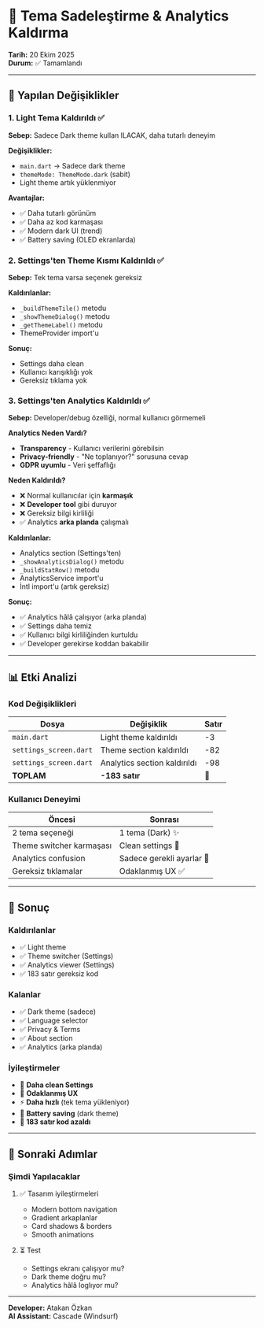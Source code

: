 # 🎨 Tema Sadeleştirme & Analytics Kaldırma

**Tarih:** 20 Ekim 2025  
**Durum:** ✅ Tamamlandı

---

## 📌 Yapılan Değişiklikler

### 1. Light Tema Kaldırıldı ✅
**Sebep:** Sadece Dark theme kullan ILACAK, daha tutarlı deneyim

**Değişiklikler:**
- `main.dart` → Sadece dark theme
- `themeMode: ThemeMode.dark` (sabit)
- Light theme artık yüklenmiyor

**Avantajlar:**
- ✅ Daha tutarlı görünüm
- ✅ Daha az kod karmaşası  
- ✅ Modern dark UI (trend)
- ✅ Battery saving (OLED ekranlarda)

### 2. Settings'ten Theme Kısmı Kaldırıldı ✅
**Sebep:** Tek tema varsa seçenek gereksiz

**Kaldırılanlar:**
- `_buildThemeTile()` metodu
- `_showThemeDialog()` metodu
- `_getThemeLabel()` metodu
- ThemeProvider import'u

**Sonuç:**
- Settings daha clean
- Kullanıcı karışıklığı yok
- Gereksiz tıklama yok

### 3. Settings'ten Analytics Kaldırıldı ✅
**Sebep:** Developer/debug özelliği, normal kullanıcı görmemeli

**Analytics Neden Vardı?**
- **Transparency** - Kullanıcı verilerini görebilsin
- **Privacy-friendly** - "Ne toplanıyor?" sorusuna cevap
- **GDPR uyumlu** - Veri şeffaflığı

**Neden Kaldırıldı?**
- ❌ Normal kullanıcılar için **karmaşık**
- ❌ **Developer tool** gibi duruyor
- ❌ Gereksiz bilgi kirliliği
- ✅ Analytics **arka planda** çalışmalı

**Kaldırılanlar:**
- Analytics section (Settings'ten)
- `_showAnalyticsDialog()` metodu
- `_buildStatRow()` metodu
- AnalyticsService import'u
- İntl import'u (artık gereksiz)

**Sonuç:**
- ✅ Analytics hâlâ çalışıyor (arka planda)
- ✅ Settings daha temiz
- ✅ Kullanıcı bilgi kirliliğinden kurtuldu
- ✅ Developer gerekirse koddan bakabilir

---

## 📊 Etki Analizi

### Kod Değişiklikleri
| Dosya | Değişiklik | Satır |
|-------|------------|-------|
| `main.dart` | Light theme kaldırıldı | -3 |
| `settings_screen.dart` | Theme section kaldırıldı | -82 |
| `settings_screen.dart` | Analytics section kaldırıldı | -98 |
| **TOPLAM** | **-183 satır** | 🎉 |

### Kullanıcı Deneyimi
| Öncesi | Sonrası |
|--------|---------|
| 2 tema seçeneği | 1 tema (Dark) ✨ |
| Theme switcher karmaşası | Clean settings 🧹 |
| Analytics confusion | Sadece gerekli ayarlar 🎯 |
| Gereksiz tıklamalar | Odaklanmış UX ✅ |

---

## 🎯 Sonuç

### Kaldırılanlar
- ✅ Light theme
- ✅ Theme switcher (Settings)
- ✅ Analytics viewer (Settings)
- ✅ 183 satır gereksiz kod

### Kalanlar
- ✅ Dark theme (sadece)
- ✅ Language selector
- ✅ Privacy & Terms
- ✅ About section
- ✅ Analytics (arka planda)

### İyileştirmeler
- 🎨 **Daha clean Settings**
- 🎯 **Odaklanmış UX**
- ⚡ **Daha hızlı** (tek tema yükleniyor)
- 🔋 **Battery saving** (dark theme)
- 🧹 **183 satır kod azaldı**

---

## 🚀 Sonraki Adımlar

### Şimdi Yapılacaklar
1. ✅ Tasarım iyileştirmeleri
   - Modern bottom navigation
   - Gradient arkaplanlar
   - Card shadows & borders
   - Smooth animations

2. ⏳ Test
   - Settings ekranı çalışıyor mu?
   - Dark theme doğru mu?
   - Analytics hâlâ loglıyor mu?

---

**Developer:** Atakan Özkan  
**AI Assistant:** Cascade (Windsurf)
